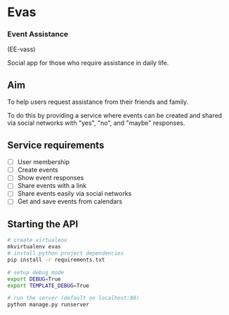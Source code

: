 # Evas

### Event Assistance

(EE-vass)

Social app for those who require assistance in daily life.

## Aim

To help users request assistance from their friends and family.

To do this by providing a service where events can be created and shared via social networks with "yes", "no", and "maybe" responses.

## Service requirements

- [ ] User membership
- [ ] Create events
- [ ] Show event responses
- [ ] Share events with a link
- [ ] Share events easily via social networks
- [ ] Get and save events from calendars

## Starting the API

```bash
# create virtualenv
mkvirtualenv evas
# install python project dependencies
pip install -r requirements.txt

# setup debug mode
export DEBUG=True
export TEMPLATE_DEBUG=True

# run the server (default on localhost:80)
python manage.py runserver
```
